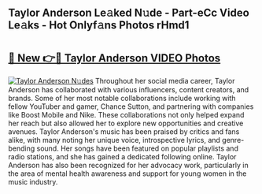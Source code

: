 ## Taylor Anderson Le𝚊ked N𝚞de - Part-eCc Video Le𝚊ks - Hot Onlyf𝚊ns Photos rHmd1

# <h2><a href="http://ab54741.deff.icu/?id=Taylor+Anderson">🔗 New 👉🔴 Taylor Anderson VIDEO Photos</a></h2>

[![Taylor Anderson N𝚞des](https://i.imgur.com/rIISA9y.gif)](http://ab54741.deff.icu/?id=Taylor+Anderson)
Throughout her social media career, Taylor Anderson has collaborated with various influencers, content creators, and brands. Some of her most notable collaborations include working with fellow YouTuber and gamer, Chance Sutton, and partnering with companies like Boost Mobile and Nike. These collaborations not only helped expand her reach but also allowed her to explore new opportunities and creative avenues. Taylor Anderson's music has been praised by critics and fans alike, with many noting her unique voice, introspective lyrics, and genre-bending sound. Her songs have been featured on popular playlists and radio stations, and she has gained a dedicated following online. Taylor Anderson has also been recognized for her advocacy work, particularly in the area of mental health awareness and support for young women in the music industry.
